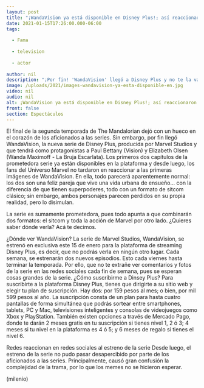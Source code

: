 ```yaml
---
layout: post
title: "¡WandaVision ya está disponible en Disney Plus!; así reaccionaron los fans de Marvel"
date: 2021-01-15T17:26:00.000-06:00
tags:
  
  - Fama
  
  - television
  
  - actor
  
author: nil
description: "¡Por fin! 'WandaVision' llegó a Disney Plus y no te la vas a querer perder; aquí te decimos cómo la puedes ver y las reacciones tras su estreno. "
image: /uploads/2021/images-wandavision-ya-esta-disponible-en.jpg
video: nil
audio: nil
alt: ¡WandaVision ya está disponible en Disney Plus!; así reaccionaron los fans de Marvel
front: false
section: Espectáculos
---
```


El final de la segunda temporada de The Mandalorian dejó con un hueco en el corazón de los aficionados a las series. Sin embargo, por fin llegó WandaVision, la nueva serie de Disney Plus, producida por Marvel Studios y que tendrá como protagonistas a Paul Bettany (Vision) y Elizabeth Olsen (Wanda Maximoff - La Bruja Escarlata). Los primeros dos capítulos de la prometedora serie ya están disponibles en la plataforma y desde luego, los fans del Universo Marvel no tardaron en reaccionar a las primeras imágenes de WandaVision. En ella, todo parecerá aparentemente normal: los dos son una feliz pareja que vive una vida urbana de ensueño... con la diferencia de que tienen superpoderes, todo con un formato de sitcom clásico; sin embargo, ambos personajes parecen perdidos en su propia realidad, pero lo disimulan. 

La serie es sumamente prometedora, pues todo apunta a que combinarán dos formatos: el sitcom y toda la acción de Marvel por otro lado. ¿Quieres saber dónde verla? Acá te decimos. 

¿Dónde ver WandaVision? La serie de Marvel Studios, WandaVision, se estrenó en exclusiva este 15 de enero para la plataforma de streaming Disney Plus, es decir, que no podrás verla en ningún otro lugar. Cada semana, se estrenarán dos nuevos episodios. Esto cada viernes hasta terminar la temporada. Por ello, que no te extrañe ver comentarios y fotos de la serie en las redes sociales cada fin de semana, pues se esperan cosas grandes de la serie. ¿Cómo suscribirme a Dinsey Plus? Para suscribirte a la plataforma Disney Plus, tienes que dirigirte a su sitio web y elegir tu plan de suscripción. Hay dos: por 159 pesos al mes; o bien, por mil 599 pesos al año. La suscripción consta de un plan para hasta cuatro pantallas de forma simultánea que podrás sortear entre smartphones, tablets, PC y Mac, televisiones inteligentes y consolas de videojuegos como Xbox y PlayStation. También existen opciones a través de Mercado Pago, donde te darán 2 meses gratis en tu suscripción si tienes nivel 1, 2 ó 3; 4 meses si tu nivel en la plataforma es 4 ó 5; y 6 meses de regalo si tienes el nivel 6. 

Redes reaccionan en redes sociales al estreno de la serie Desde luego, el estreno de la serie no pudo pasar desapercibido por parte de los aficionados a las series. Principalmente, causó gran confusión la complejidad de la trama, por lo que los memes no se hicieron esperar. 

(milenio)